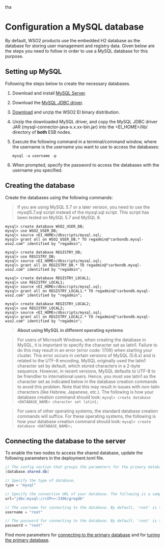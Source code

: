 tha
# Configuration a MySQL database

By default, WSO2 products use the embedded H2 database as the database for storing user management and registry data. Given below are the steps you need to follow in order to use a MySQL database for this purpose.

## Setting up MySQL

Following the steps below to create the necessary databases.

1. Download and install [MySQL Server](http://dev.mysql.com/downloads/).
2. Download the [MySQL JDBC driver](http://dev.mysql.com/downloads/connector/j/).
3. [Download](http://wso2.com/integration) and unzip the WSO2 EI binary distribution.
4. Unzip the downloaded MySQL driver, and copy the MySQL JDBC driver JAR (mysql-connector-java-x.x.xx-bin.jar) into the <EI_HOME>/lib/ directory of **both**
    ESB nodes.
5. Execute the following command in a terminal/command window, where the username is the username you want to use to access the databases:

	 `mysql -u username -p`

6. When prompted, specify the password to access the databases with the username you specified.

## Creating the database

Create the databases using the following commands:

> If you are using MySQL 5.7 or a later version, you need to use the mysql5.7.sql script instead of the mysql.sql script. This script has been tested on MySQL 5.7 and MySQL 8.

```
mysql> create database WSO2_USER_DB;
mysql> use WSO2_USER_DB;
mysql> source <EI_HOME>/dbscripts/mysql.sql;
mysql> grant all on WSO2_USER_DB.* TO regadmin@"carbondb.mysql-wso2.com" identified by "regadmin";

mysql> create database REGISTRY_DB;
mysql> use REGISTRY_DB;
mysql> source <EI_HOME>/dbscripts/mysql.sql;
mysql> grant all on REGISTRY_DB.* TO regadmin@"carbondb.mysql-wso2.com" identified by "regadmin";

mysql> create database REGISTRY_LOCAL1;
mysql> use REGISTRY_LOCAL1;
mysql> source <EI_HOME>/dbscripts/mysql.sql;
mysql> grant all on REGISTRY_LOCAL1.* TO regadmin@"carbondb.mysql-wso2.com" identified by "regadmin";

mysql> create database REGISTRY_LOCAL2;
mysql> use REGISTRY_LOCAL2;
mysql> source <EI_HOME>/dbscripts/mysql.sql;
mysql> grant all on REGISTRY_LOCAL2.* TO regadmin@"carbondb.mysql-wso2.com" identified by "regadmin";
```

> **About using MySQL in different operating systems**

> For users of Microsoft Windows, when creating the database in MySQL, it is important to specify the character set as latin1. Failure to do this may result in an error (error code: 1709) when starting your cluster. This error occurs in certain versions of MySQL (5.6.x) and is related to the UTF-8 encoding. MySQL originally used the latin1 character set by default, which stored characters in a 2-byte sequence. However, in recent versions, MySQL defaults to UTF-8 to be friendlier to international users. Hence, you must use latin1 as the character set as indicated below in the database creation commands to avoid this problem. Note that this may result in issues with non-latin characters (like Hebrew, Japanese, etc.). The following is how your database creation command should look: `mysql> create database <DATABASE_NAME> character set latin1;`

> For users of other operating systems, the standard database creation commands will suffice. For these operating systems, the following is how your database creation command should look: `mysql> create database <DATABASE_NAME>;`

## Connecting the database to the server

To enable the two nodes to access the shared database, update the following parameters in the deployment.toml file.

``` Java
// The config section that groups the parameters for the primary database that will be shared by both product nodes in the cluster.
[database.shared.db]

// Specify the type of database.
type = "mysql"

// Specify the connection URL of your database. The following is a sample MySQL connection URL.
url="jdbc:mysql://<IP>>:3306/gregdb"

// The username for connecting to the database. By default, 'root' is the MySQL username.
username = "root"

// The password for connecting to the database. By default, 'root' is the MySQL password.
password = "root"

```

Find more parameters for [connecting to the primary database](../../../references/ei_config_catalog/#connecting-to-the-primary-data-store) and for 
[tuning the primary database](../../../references/ei_config_catalog/#tuning-the-primary-data-store-connection).